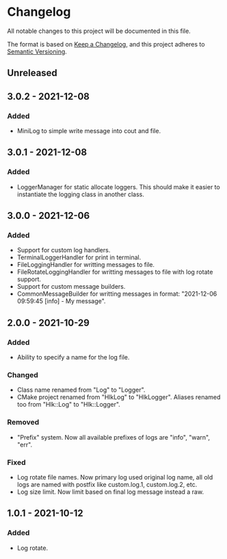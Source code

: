 # Changelog
All notable changes to this project will be documented in this file.

The format is based on [Keep a Changelog](https://keepachangelog.com/en/1.0.0/),
and this project adheres to [Semantic Versioning](https://semver.org/spec/v2.0.0.html).

## Unreleased

## 3.0.2 - 2021-12-08
### Added
- MiniLog to simple write message into cout and file.

## 3.0.1 - 2021-12-08
### Added
- LoggerManager for static allocate loggers. This should make it easier to instantiate the logging class in another class.

## 3.0.0 - 2021-12-06

### Added
- Support for custom log handlers.
- TerminalLoggerHandler for print in terminal.
- FileLoggingHandler for writting messages to file.
- FileRotateLoggingHandler for writting messages to file with log rotate support.
- Support for custom message builders.
- CommonMessageBuilder for writting messages in format: "2021-12-06 09:59:45 [info] - My message".

## 2.0.0 - 2021-10-29
### Added
- Ability to specify a name for the log file.

### Changed
- Class name renamed from "Log" to "Logger".
- CMake project renamed from "HlkLog" to "HlkLogger". Aliases renamed too from "Hlk::Log" to "Hlk::Logger".

### Removed
- "Prefix" system. Now all available prefixes of logs are "info", "warn", "err".

### Fixed
- Log rotate file names. Now primary log used original log name, all old logs are named with postfix like custom.log.1, custom.log.2, etc.
- Log size limit. Now limit based on final log message instead a raw.

## 1.0.1 - 2021-10-12
### Added

- Log rotate.